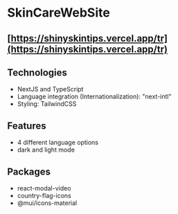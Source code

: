 # SkinCareWebSite

## [https://shinyskintips.vercel.app/tr](https://shinyskintips.vercel.app/tr)

## Technologies
- NextJS and TypeScript
- Language integration (Internationalization): "next-intl"
- Styling: TailwindCSS

## Features
- 4 different language options
- dark and light mode

## Packages
- react-modal-video
- country-flag-icons
- @mui/icons-material
